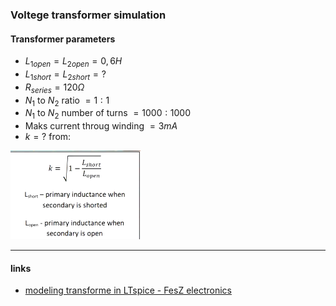 ### Voltege transformer simulation

#### Transformer parameters

* $L_{1open}=L_{2open}= 0,6H$
* $L_{1short}=L_{2short} = ?$
* $R_{series} = 120\Omega$
* $N_1$ to $N_2$ ratio $= 1:1$
* $N_1$ to $N_2$ number of turns $= 1000 : 1000$
* Maks current throug winding $= 3mA$
* $k = ?$ from:

![calculate k factor](img/img1.png)


---

#### links
* [modeling transforme in LTspice - FesZ electronics](https://www.youtube.com/watch?v=muUwe8X51oY)